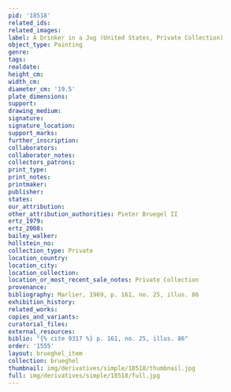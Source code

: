 ```yaml
---
pid: '18518'
related_ids: 
related_images: 
label: A Drinker in a Jug (United States, Private Collection)
object_type: Painting
genre: 
tags: 
realdate: 
height_cm: 
width_cm: 
diameter_cm: '19.5'
plate_dimensions: 
support: 
drawing_medium: 
signature: 
signature_location: 
support_marks: 
further_inscription: 
collaborators: 
collaborator_notes: 
collectors_patrons: 
print_type: 
print_notes: 
printmaker: 
publisher: 
states: 
our_attribution: 
other_attribution_authorities: Pieter Bruegel II
ertz_1979: 
ertz_2008: 
bailey_walker: 
hollstein_no: 
collection_type: Private
location_country: 
location_city: 
location_collection: 
location_or_most_recent_sale_notes: Private Collection
provenance: 
bibliography: Marlier, 1969, p. 161, no. 25, illus. 86
exhibition_history: 
related_works: 
copies_and_variants: 
curatorial_files: 
external_resources: 
biblio: "{% cite 9317 %} p. 161, no. 25, illus. 86"
order: '1555'
layout: brueghel_item
collection: brueghel
thumbnail: img/derivatives/simple/18518/thumbnail.jpg
full: img/derivatives/simple/18518/full.jpg
---
```

